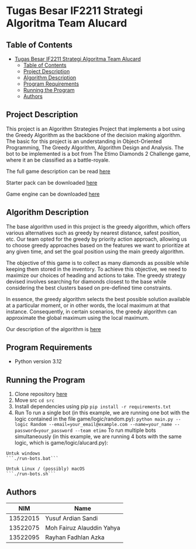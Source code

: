 # Tugas Besar IF2211 Strategi Algoritma Team Alucard

## Table of Contents

- [Tugas Besar IF2211 Strategi Algoritma Team Alucard](#tugas-besar-if2211-strategi-algoritma-team-alucard)
  - [Table of Contents](#table-of-contents)
  - [Project Description](#project-description)
  - [Algorithm Description](#algorithm-description)
  - [Program Requirements](#program-requirements)
  - [Running the Program](#running-the-program)
  - [Authors](#authors)

## Project Description

This project is an Algorithm Strategies Project that implements a bot using the Greedy Algorithm as the backbone of the decision making algorithm. The basic for this project is an understanding in Object-Oriented Programming, The Greedy Algorithm, Algorithm Design and Analysis. The bot to be implemented is a bot from The Etimo Diamonds 2 Challenge game, where it an be classified as a battle-royale.

The full game description can be read [here](https://github.com/Etimo/diamonds2/blob/main/RULES.md)

Starter pack can be downloaded [here](https://github.com/haziqam/tubes1-IF2211-bot-starter-pack/releases/tag/v1.0.1)

Game engine can be downloaded [here](https://github.com/haziqam/tubes1-IF2211-game-engine/releases/tag/v1.1.0)

## Algorithm Description

The base algorithm used in this project is the greedy algorithm, which offers various alternatives such as greedy by nearest distance, safest position, etc. Our team opted for the greedy by priority action approach, allowing us to choose greedy approaches based on the features we want to prioritize at any given time, and set the goal position using the main greedy algorithm.

The objective of this game is to collect as many diamonds as possible while keeping them stored in the inventory. To achieve this objective, we need to maximize our choices of heading and actions to take. The greedy strategy devised involves searching for diamonds closest to the base while considering the best clusters based on pre-defined time constraints.

In essence, the greedy algorithm selects the best possible solution available at a particular moment, or in other words, the local maximum at that instance. Consequently, in certain scenarios, the greedy algorithm can approximate the global maximum using the local maximum.


Our description of the algorithm is [here](https://youtu.be/9MXRM4zggRI?si=zADk3sNxqKR4i7D)

## Program Requirements

* Python version 3.12

## Running the Program
1. Clone repository [here](https://github.com/fairuzald/Tubes1_Alucard/)
2. Move src
```cd src```
3. Install dependencies using pip
```pip install -r requirements.txt```
4. Run
To run a single bot (in this example, we are running one bot with the logic contained in the file game/logic/random.py):
```python main.py --logic Random --email=your_email@example.com --name=your_name --password=your_password --team etimo```
To run multiple bots simultaneously (in this example, we are running 4 bots with the same logic, which is game/logic/alucard.py):
```
Untuk windows
```./run-bots.bat```

Untuk Linux / (possibly) macOS
```./run-bots.sh```
```

## Authors

| NIM      | Name                       |
| -------- | -------------------------- |
| 13522015 | Yusuf Ardian Sandi         |
| 13522075 | Moh Fairuz Alauddin Yahya  |
| 13522095 | Rayhan Fadhlan Azka        |